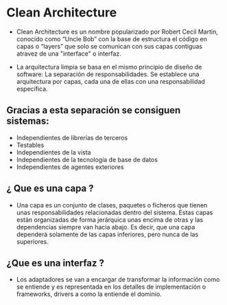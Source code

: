 # Clean Architecture

* Clean Architecture es un nombre popularizado por Robert Cecil Martin, conocido como “Uncle Bob”
con la base de estructura el código en capas o “layers” que solo se comunican con sus capas contiguas atravez de una "interface" o interfaz.

* La arquitectura limpia se basa en el mismo principio de diseño de software: La separación de responsabilidades.
Se establece una arquitectura por capas, cada una de ellas con una responsabilidad específica.

## Gracias a esta separación se consiguen sistemas:

* Independientes de librerías de terceros
* Testables
* Independientes de la vista
* Independientes de la tecnología de base de datos
* Independientes de agentes exteriores

## ¿ Que es una capa ?

* Una capa es un conjunto de clases, paquetes o ficheros que tienen unas responsabilidades relacionadas dentro del sistema.
Estas capas están organizadas de forma jerárquica unas encima de otras y las dependencias siempre van hacia abajo.
Es decir, que una capa dependerá solamente de las capas inferiores, pero nunca de las superiores.

## ¿Que es una interfaz ?

* Los adaptadores se van a encargar de transformar la información como se entiende y es representada en los detalles
de implementación o frameworks, drivers a como la entiende el dominio.
